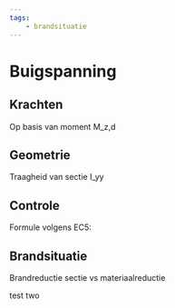 ```yaml
---
tags:
    - brandsituatie
---
```


# Buigspanning

## Krachten

Op basis van moment M_z,d

## Geometrie

Traagheid van sectie I_yy

## Controle

Formule volgens EC5:

## Brandsituatie

Brandreductie sectie vs materiaalreductie

test two

